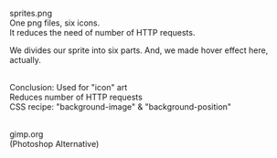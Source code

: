 sprites.png<br>
One png files, six icons.<br>
It reduces the need of number of HTTP requests.<br>


We divides our sprite into six parts. And, we made hover effect here, actually.<br><br>


Conclusion:
Used for "icon" art<br>
Reduces number of HTTP requests<br>
CSS recipe: "background-image" & "background-position"<br>

<br>
gimp.org<br>
(Photoshop Alternative)